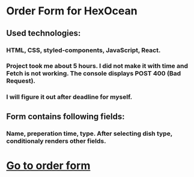 # Order Form for HexOcean 

## Used technologies:
### HTML, CSS, styled-components, JavaScript, React.

### Project took me about 5 hours. I did not make it with time and Fetch is not working. The console displays POST 400 (Bad Request).
### I will figure it out after deadline for myself. 

## Form contains following fields: 
### Name, preperation time, type. After selecting dish type, conditionaly renders other fields.

# [Go to order form](https://jozef-wolf.github.io/order-form/)
